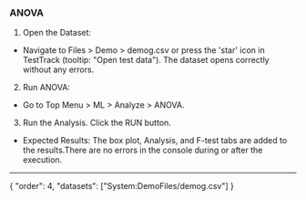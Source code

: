 ### ANOVA

1. Open the Dataset:
- Navigate to Files > Demo > demog.csv or press the 'star' icon in TestTrack (tooltip: "Open test data"). The dataset opens correctly without any errors.
2. Run ANOVA:
- Go to Top Menu > ML > Analyze > ANOVA.
3. Run the Analysis. Click the RUN button.
- Expected Results: The box plot, Analysis, and F-test tabs are added to the results.There are no errors in the console during or after the execution.




---
{
"order": 4,
"datasets": ["System:DemoFiles/demog.csv"]
}